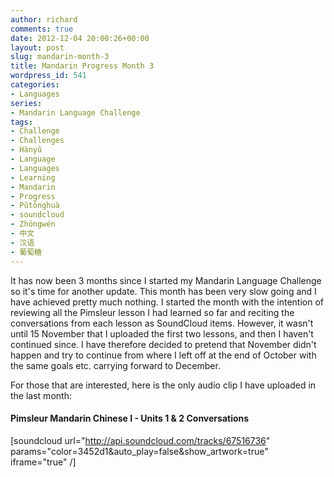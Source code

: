 ```yaml
---
author: richard
comments: true
date: 2012-12-04 20:00:26+00:00
layout: post
slug: mandarin-month-3
title: Mandarin Progress Month 3
wordpress_id: 541
categories:
- Languages
series:
- Mandarin Language Challenge
tags:
- Challenge
- Challenges
- Hànyǔ
- Language
- Languages
- Learning
- Mandarin
- Progress
- Pǔtōnghuà
- soundcloud
- Zhōngwén
- 中文
- 汉语
- 葡萄糖
---
```


It has now been 3 months since I started my Mandarin Language Challenge so it's time for another update. This month has been very slow going and I have achieved pretty much nothing. I started the month with the intention of reviewing all the Pimsleur lesson I had learned so far and reciting the conversations from each lesson as SoundCloud items. However, it wasn't until 15 November that I uploaded the first two lessons, and then I haven't continued since. I have therefore decided to pretend that November didn't happen and try to continue from where I left off at the end of October with the same goals etc. carrying forward to December.

For those that are interested, here is the only audio clip I have uploaded in the last month:


#### Pimsleur Mandarin Chinese I - Units 1 & 2 Conversations


[soundcloud url="http://api.soundcloud.com/tracks/67516736" params="color=3452d1&auto_play=false&show_artwork=true" iframe="true" /]
